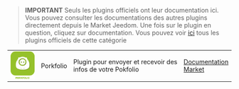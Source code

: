 
>**IMPORTANT**
>Seuls les plugins officiels ont leur documentation ici. Vous pouvez consulter les documentations des autres plugins directement depuis le Market Jeedom. Une fois sur le plugin en question, cliquez sur documentation.
>Vous pouvez voir [ici](https://market.jeedom.com/index.php?v=d&p=market&type=plugin&categorie=finance) tous les plugins officiels de cette catégorie


| | | | |
|--- | --- | --- | ---|
|<img src="porkfolio/porkfolio_icon.png" class="pluginLogo" width="100" />|Porkfolio|Plugin pour envoyer et recevoir des infos de votre Pokfolio|[Documentation](porkfolio/index.md)<br/>[Market](https://market.jeedom.com/index.php?v=d&p=market_display&id=1503)|

